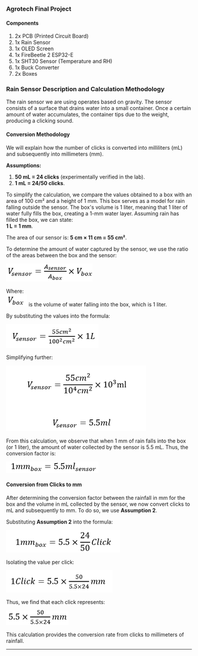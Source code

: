 ### **Agrotech Final Project**

#### **Components**
1. 2x PCB (Printed Circuit Board)  
2. 1x Rain Sensor  
3. 1x OLED Screen  
4. 1x FireBeetle 2 ESP32-E  
5. 1x SHT30 Sensor (Temperature and RH)  
6. 1x Buck Converter  
7. 2x Boxes






### Rain Sensor Description and Calculation Methodology

The rain sensor we are using operates based on gravity. The sensor consists of a surface that drains water into a small container. Once a certain amount of water accumulates, the container tips due to the weight, producing a clicking sound.

#### Conversion Methodology
We will explain how the number of clicks is converted into milliliters (mL) and subsequently into millimeters (mm).

**Assumptions:**
1. **50 mL = 24 clicks** (experimentally verified in the lab).
2. **1 mL = 24/50 clicks**.

To simplify the calculation, we compare the values obtained to a box with an area of 100 cm² and a height of 1 mm. This box serves as a model for rain falling outside the sensor. The box's volume is 1 liter, meaning that 1 liter of water fully fills the box, creating a 1-mm water layer. Assuming rain has filled the box, we can state:  
**1 L = 1 mm**.

The area of our sensor is:
**5 cm × 11 cm = 55 cm²**.

To determine the amount of water captured by the sensor, we use the ratio of the areas between the box and the sensor:

![Rain Sensor Formula](1.png)




Where:  
![Vbox](2.png)
 is the volume of water falling into the box, which is 1 liter.

By substituting the values into the formula:


![Vsensor](3.png)

Simplifying further:

![Simplifying further](4.png)

From this calculation, we observe that when 1 mm of rain falls into the box (or 1 liter), the amount of water collected by the sensor is 5.5 mL. Thus, the conversion factor is:

![Simplifying further](5.png)

#### Conversion from Clicks to mm
After determining the conversion factor between the rainfall in mm for the box and the volume in mL collected by the sensor, we now convert clicks to mL and subsequently to mm. To do so, we use **Assumption 2**.

Substituting **Assumption 2** into the formula:

![Box](6.png)

Isolating the value per click:

![Simplifying further](7.png)


Thus, we find that each click represents:

![Simplifying further](8.png)

This calculation provides the conversion rate from clicks to millimeters of rainfall.

---
